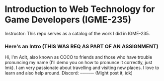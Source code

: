 # Introduction to Web Technology for Game Developers (IGME-235)
Instructor:
This repo serves as a catalog of the work I did in IGME-235.


### Here's an Intro (THIS WAS REQ AS PART OF AN ASSIGNMENT)
Hi, I'm Adit, also known as COCO to friends and those who have trouble pronuncing my name (I'll demo you on how to pronunce it correctly, just lmk). I am very passionate about travelling and visiting new places. I love to learn and also help around. 
Discord: ------- (Might post it, idk)
